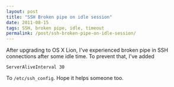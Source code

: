 ```yaml
---
layout: post
title: "SSH Broken pipe on idle session"
date: 2011-08-15
tags: SSH, broken pipe, idle, timeout
permalink: /post/ssh-broken-pipe-on-idle-session/
---
```

After upgrading to OS X Lion, I've experienced broken pipe in SSH connections after some idle time. To prevent that, I've added

    ServerAliveInterval 30
To `/etc/ssh_config`. Hope it helps someone too.